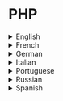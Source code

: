 # PHP

<details>
  <summary>English</summary>
  
  ### Materials
- [Awesome PHP](https://github.com/ziadoz/awesome-php)
- [PHP Libhunt](https://php.libhunt.com/)
- [PHP the Right Way](https://phptherightway.com/)
- [Learn PHP](https://www.learn-php.org/)
- [W3Schools](https://www.w3schools.com/php/)
- [PHP 101](https://devzone.zend.com/6/php-101-php-for-the-absolute-beginner/)
- [PHP Buddy](http://www.phpbuddy.com/)
- [PHP Tutorial](https://www.1keydata.com/php-tutorial/)
- [Sitepoint](https://www.sitepoint.com/php/)
- [PHP Cheat Sheets](http://phpcheatsheets.com/)
- [Sololearn](https://www.sololearn.com/Course/PHP/)
- [PHP MySQL Tutorial](https://www.udemy.com/php-mysql-tutorial/)
- [Getting Started with PHP](https://secure.php.net/manual/en/getting-started.php)
- [Tutorialspoint](https://www.tutorialspoint.com/php/)
- [PHP Resources](https://github.com/odan/learn-php)
- [Guru 99](https://www.guru99.com/php-tutorials.html)
- [Learn X in Y minutes](https://learnxinyminutes.com/docs/php/)
- [Home and Learn](https://www.homeandlearn.co.uk/php/php.html)
- [PHP Tutorials](https://www.killerphp.com/)
- [Javatpoint](https://www.javatpoint.com/php-tutorial)
- [Reddit PHP](https://www.reddit.com/r/PHP/)
- [PHP Tutorial](http://www.tizag.com/phpT/)
- [W3resource](https://www.w3resource.com/php/php-home.php)
- [W3docs](https://www.w3docs.com/learn-php.html)
- [Tutorial Republic](https://www.tutorialrepublic.com/php-tutorial/)
- [PHP 101 Intro](https://matthewhorne.me/learning-php-101-introduction/)
- [PHP Tutorials](http://html.net/tutorials/php/)
- [Geeks for Geeks](https://www.geeksforgeeks.org/php/)
- [PHPtpoint](https://www.phptpoint.com/php-tutorial/)
- [PHP MySQL Tutorial](http://www.mysqltutorial.org/php-mysql/)
- [Zetcode](http://zetcode.com/lang/php/)
- [Sitesbay](https://www.sitesbay.com/php/index)
- [Landofcode](http://www.landofcode.com/php-tutorials/)
- [PHP Basics](https://www.howtoforge.com/php_programming_basics)
- [Phptutorial.info](http://www.phptutorial.info/)
- [Tutorialsclass](https://tutorialsclass.com/learn/php)
- [PHP5-Tutorial](https://php5-tutorial.com/)
- [PHP Wikipedia](https://en.wikipedia.org/wiki/PHP)
- [PHP, MySQL, Javascript](https://education.fsu.edu/wp-content/uploads/2015/04/Learning-PHP-MySQL-JavaScript-and-CSS-2nd-Edition-1.pdf)
- [Beginning PHP and MySQL](http://minitorn.tlu.ee/~jaagup/kool/java/kursused/14/webpr/beginning_php_and_mysql_from_novice_to_professional_4th_edition.pdf)
- [Beginning PHP 5.3](http://cs.petrsu.ru/~musen/php/2013/Books/Beginning%20PHP%205.3%20by%20Matt%20Doyle.pdf)
- [Programming PHP](http://web-algarve.com/books/MySQL%20&amp;%20PHP/Programming%20PHP,%203rd%20Edition.pdf)
- [PHP and MySQL Web Dev](http://ciswebs.smc.edu/cs85/geddes_james/PHPandMySQL/EBook/067232525X.pdf)
- [PHP Cookbook](http://web-algarve.com/books/MySQL%20&amp;%20PHP/PHP%20Cookbook,%203rd%20Edition.pdf)
- [PHP Full Course](https://www.youtube.com/watch?v=OK_JCtrrv-c)
- [Derek Banas](https://www.youtube.com/watch?v=7TF00hJI78Y)
- [PHP in 15 minutes](https://www.youtube.com/watch?v=ZdP0KM49IVk)
- [PHP mmtuts](https://www.youtube.com/watch?v=qVU3V0A05k8&amp;list=PL0eyrZgxdwhwBToawjm9faF1ixePexft-)
- [PHP Front to Back](https://www.youtube.com/watch?v=oJbfyzaA2QA&amp;list=PLillGF-Rfqbap2IB6ZS4BBBcYPagAjpjn)
- [PHP Tutorials](https://www.youtube.com/watch?v=95RU58kZlbc&amp;list=PLONQt8bJdq9ayhjJkDsNcNTzUgYg_yG-U)
- [PHP For Absolute Beginners | 6.5 Hour Course](https://www.youtube.com/watch?v=2eebptXfEvw&ab_channel=TraversyMedia)
</details>

<details>
  <summary>French</summary>
  
  ### Materials
- [PHP Cours](http://www.lephpfacile.com/cours/)
- [PHP La Bonne Pratique](https://php.developpez.com/tutoriels/php-la-bonne-pratique/)
- [PHP Intro](https://tecfa.unige.ch/guides/tie/html/php-intro/php-intro-1.html)
- [Programmation Web en PHP](https://malgouyres.org/cours/data/programmation-web-php.pdf)
- [Programmer avec PHP](http://www-igm.univ-mlv.fr/~dr/XPOSE/php/)
- [Programmation PHP Intro](https://fr.wikibooks.org/wiki/Programmation_PHP/Introduction)
- [OpenClassRooms](https://openclassrooms.com/fr/courses/918836-concevez-votre-site-web-avec-php-et-mysql)
- [Cours PHP](https://upload.wikimedia.org/wikipedia/commons/0/0e/Cours_php.pdf)
- [PHP et MySQL](http://webapps.fundp.ac.be/cefis/publications/etienne/PHP.pdf)
- [Programmer en PHP](https://caron.ws/data/livre/PHP_v1.pdf)
- [Apprendre PHP](https://repo.zenk-security.com/Programmation/PHP_Pour_les_Nuls_SiteDuZero.pdf)
</details>

<details>
  <summary>German</summary>
  
  ### Materials
- [PHP-Kurs](https://www.php-kurs.com/anwendungen-php.htm)
- [PHP-Einfach](https://www.php-einfach.de/)
- [PHP-Programmierung](http://algo.informatik.uni-freiburg.de/mitarbeiter/hermann/projects/sommercampus2006/phpkurs_beg.pdf)
- [PHP Einfach](https://www.php-einfach.de/php-tutorial/)
- [PHP Tutorial](https://wiki.selfhtml.org/wiki/PHP)
</details>

<details>
  <summary>Italian</summary>
  
  ### Materials
- [Programmazione PHP](https://library.weschool.com/lezioni/internet-e-informatica/programmazione/php)
- [Linguaggio PHP](http://pages.di.unipi.it/milazzo/teaching/AA1011-LabBD/PHP-ParteI.pdf)
- [Corso di PHP](http://www.bassi.gov.it/documents/MLUNARDI/php.pdf)
- [PHP e CMS](http://www.disit.org/axmedis/df7/00000-df7b82e2-0b8a-47be-87b6-407ceb794eeb/4/~saved-on-db-df7b82e2-0b8a-47be-87b6-407ceb794eeb.pdf)
- [Server-side PHP](http://www.dii.unisi.it/~maggini/Teaching/RdC/Lectures/05%20-%20Server-side%20programming%20PHP.pdf)
- [Programmazione lato server](http://www.itistulliobuzzi.it/informatica/sistemi/5h/Il%20PHP.pdf)
- [PHP e Javascript](http://www.francescofiora.it/doc/Programmare_Applicativi_Web_in_PHP_e_Javascript.pdf)
- [Il Linguaggio PHP](http://www.dis.uniroma1.it/~mecella/didattica/2012/PAS/Slides/11__PHP.pdf)
</details>

<details>
  <summary>Portuguese</summary>
  
  ### Materials
- [Curso de PHP 7](https://www.youtube.com/watch?v=XwpsxPmQN2E&amp;list=PLwXQLZ3FdTVEITn849NlfI9BGY-hk1wkq)
- [Curso de PHP](https://www.youtube.com/watch?v=R_yRrYUHai0&amp;list=PLesCEcYj003TrV2MvUOnmVtMdgIp0C4Pd)
- [Guia Básico](https://www.hostinger.com.br/tutoriais/o-que-e-php-guia-basico/)
- [Começando PHP](http://aprenderphp.com.br/artigo/comecando-a-programar-em-php/)
- [Programação PHP](http://www.criarweb.com/manuais/programacao_php/)
- [Apostila PHP](http://www.etelg.com.br/paginaete/downloads/informatica/apostila_php.pdf)
- [Curso de Linguagem PHP](http://www.etelg.com.br/paginaete/downloads/informatica/php.pdf)
- [Apostila PHP](http://www.dca.fee.unicamp.br/~glaucya/ifsp/ApostilaPHP_2014.pdf)
- [Aula 1 PHP](http://www.inf.ufpr.br/instrutores/arquivos/php/aula-1-php.pdf)
- [Programação Web PHP](https://sisacad.educacao.pe.gov.br/bibliotecavirtual/bibliotecavirtual/texto/CadernodeINFOLinguagemdeProgramaoparaWebRDDI.pdf)
- [Curso PHP Web](https://homepages.dcc.ufmg.br/~igor/classes/cursophp/cursophp-aula1.pdf)
- [PHP com MySQL](http://www.cin.ufpe.br/~ags/2464_php_com_mysql.pdf)
- [Curso de PHP para Iniciantes](https://www.youtube.com/watch?v=F7KzJ7e6EAc&amp;list=PLHz_AreHm4dm4beCCCmW4xwpmLf6EHY9k)
</details>

<details>
  <summary>Russian</summary>
  
  ### Materials
- [PHP Tutorial](https://webformyself.com/30-luchshix-priemov-php-dlya-nachinayushhix/)
- [Code.mu](http://code.mu/books/php/base/osnovy-yazyka-php-dlya-novichkov.html)
- [Codingcraft](http://codingcraft.ru/php.php)
- [Compuzilla](http://compuzilla.ru/iazyk-php-dlia-chainikov/)
- [HTMLWeb](https://htmlweb.ru/php/php1.php)
- [PHP.su](http://www.php.su/)
- [PHP Manual](https://php.ru/manual/)
</details>

<details>
  <summary>Spanish</summary>
  
  ### Materials
- [Artículos PHP](https://programacion.net/php)
- [Programación PHP](https://media.readthedocs.org/pdf/programacion-php/latest/programacion-php.pdf)
- [Programación PHP Ejemplos](http://servicio.uca.es/softwarelibre/publicaciones/apuntes_php)
- [Taller de PHP](http://tutoriales.altervista.org/trabajos/Manual_php_completo.pdf)
- [PHP Aplicaciones](https://www.fdi.ucm.es/profesor/jpavon/web/33-PHP.pdf)
- [Manual PHP](https://www.mundomanuales.com/manuales/3144.pdf)
- [Desarrollo PHP](http://www.lsi.us.es/cursos/cursophp/apuntes/tema1.pdf)
- [Programación en PHP](https://upload.wikimedia.org/wikipedia/commons/d/d2/Programaci%C3%B3n_en_PHP.pdf)
- [Programación en PHP](http://administraciondesistemas.pbworks.com/f/Manual_PHP5_Basico.pdf)
</details>